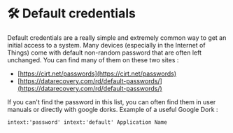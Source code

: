 # 🛠️ Default credentials

Default credentials are a really simple and extremely common way to get an initial access to a system. Many devices (especially in the Internet of Things) come with default non-random password that are often left unchanged. You can find many of them on these two sites :

 - [https://cirt.net/passwords](https://cirt.net/passwords)
 - [https://datarecovery.com/rd/default-passwords/](https://datarecovery.com/rd/default-passwords/)

If you can't find the password in this list, you can often find them in user manuals or directly with google dorks. Example of a useful Google Dork :

```
intext:'password' intext:'default' Application Name
```
